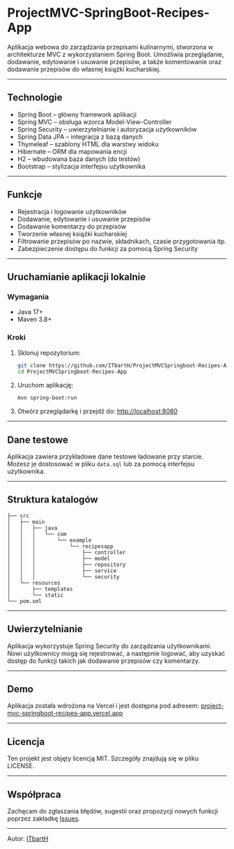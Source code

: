 # ProjectMVC-SpringBoot-Recipes-App

Aplikacja webowa do zarządzania przepisami kulinarnymi, stworzona w architekturze MVC z wykorzystaniem Spring Boot. Umożliwia przeglądanie, dodawanie, edytowanie i usuwanie przepisów, a także komentowanie oraz dodawanie przepisów do własnej książki kucharskiej.

---

## Technologie

- Spring Boot – główny framework aplikacji
- Spring MVC – obsługa wzorca Model-View-Controller
- Spring Security – uwierzytelnianie i autoryzacja użytkowników
- Spring Data JPA – integracja z bazą danych
- Thymeleaf – szablony HTML dla warstwy widoku
- Hibernate – ORM dla mapowania encji
- H2 – wbudowana baza danych (do testów)
- Bootstrap – stylizacja interfejsu użytkownika

---

## Funkcje

- Rejestracja i logowanie użytkowników
- Dodawanie, edytowanie i usuwanie przepisów
- Dodawanie komentarzy do przepisów
- Tworzenie własnej książki kucharskiej
- Filtrowanie przepisów po nazwie, składnikach, czasie przygotowania itp.
- Zabezpieczenie dostępu do funkcji za pomocą Spring Security

---

## Uruchamianie aplikacji lokalnie

### Wymagania

- Java 17+
- Maven 3.8+

### Kroki

1. Sklonuj repozytorium:
   ```bash
   git clone https://github.com/ITbartH/ProjectMVCSpringboot-Recipes-App.git
   cd ProjectMVCSpringboot-Recipes-App
   ```

2. Uruchom aplikację:
   ```bash
   mvn spring-boot:run
   ```

3. Otwórz przeglądarkę i przejdź do: [http://localhost:8080](http://localhost:8080)

---

## Dane testowe

Aplikacja zawiera przykładowe dane testowe ładowane przy starcie. Możesz je dostosować w pliku `data.sql` lub za pomocą interfejsu użytkownika.

---

## Struktura katalogów

```
├── src
│   ├── main
│   │   ├── java
│   │   │   └── com
│   │   │       └── example
│   │   │           └── recipesapp
│   │   │               ├── controller
│   │   │               ├── model
│   │   │               ├── repository
│   │   │               ├── service
│   │   │               └── security
│   └── resources
│       ├── templates
│       └── static
└── pom.xml
```

---

## Uwierzytelnianie

Aplikacja wykorzystuje Spring Security do zarządzania użytkownikami. Nowi użytkownicy mogą się rejestrować, a następnie logować, aby uzyskać dostęp do funkcji takich jak dodawanie przepisów czy komentarzy.

---

## Demo

Aplikacja została wdrożona na Vercel i jest dostępna pod adresem: [project-mvc-springboot-recipes-app.vercel.app](https://project-mvc-springboot-recipes-app.vercel.app)

---

## Licencja

Ten projekt jest objęty licencją MIT. Szczegóły znajdują się w pliku LICENSE.

---

## Współpraca

Zachęcam do zgłaszania błędów, sugestii oraz propozycji nowych funkcji poprzez zakładkę [Issues](https://github.com/ITbartH/ProjectMVCSpringboot-Recipes-App/issues).

---

Autor: [ITbartH](https://github.com/ITbartH)
